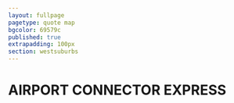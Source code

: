 ```yaml
---
layout: fullpage
pagetype: quote map
bgcolor: 69579c
published: true
extrapadding: 100px
section: westsuburbs
---
```


<div id="ace" class="mapstage"></div>
<div class="mapstage"></div>

# AIRPORT CONNECTOR EXPRESS